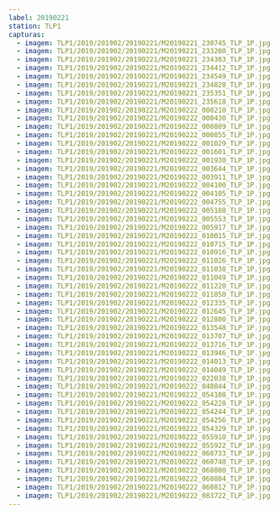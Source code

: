 ```yaml
---
label: 20190221
station: TLP1
capturas:
  - imagem: TLP1/2019/201902/20190221/M20190221_230745_TLP_1P.jpg
  - imagem: TLP1/2019/201902/20190221/M20190221_233200_TLP_1P.jpg
  - imagem: TLP1/2019/201902/20190221/M20190221_234303_TLP_1P.jpg
  - imagem: TLP1/2019/201902/20190221/M20190221_234412_TLP_1P.jpg
  - imagem: TLP1/2019/201902/20190221/M20190221_234549_TLP_1P.jpg
  - imagem: TLP1/2019/201902/20190221/M20190221_234828_TLP_1P.jpg
  - imagem: TLP1/2019/201902/20190221/M20190221_235351_TLP_1P.jpg
  - imagem: TLP1/2019/201902/20190221/M20190221_235618_TLP_1P.jpg
  - imagem: TLP1/2019/201902/20190221/M20190222_000210_TLP_1P.jpg
  - imagem: TLP1/2019/201902/20190221/M20190222_000430_TLP_1P.jpg
  - imagem: TLP1/2019/201902/20190221/M20190222_000809_TLP_1P.jpg
  - imagem: TLP1/2019/201902/20190221/M20190222_000855_TLP_1P.jpg
  - imagem: TLP1/2019/201902/20190221/M20190222_001029_TLP_1P.jpg
  - imagem: TLP1/2019/201902/20190221/M20190222_001601_TLP_1P.jpg
  - imagem: TLP1/2019/201902/20190221/M20190222_001930_TLP_1P.jpg
  - imagem: TLP1/2019/201902/20190221/M20190222_003644_TLP_1P.jpg
  - imagem: TLP1/2019/201902/20190221/M20190222_003911_TLP_1P.jpg
  - imagem: TLP1/2019/201902/20190221/M20190222_004100_TLP_1P.jpg
  - imagem: TLP1/2019/201902/20190221/M20190222_004105_TLP_1P.jpg
  - imagem: TLP1/2019/201902/20190221/M20190222_004755_TLP_1P.jpg
  - imagem: TLP1/2019/201902/20190221/M20190222_005108_TLP_1P.jpg
  - imagem: TLP1/2019/201902/20190221/M20190222_005553_TLP_1P.jpg
  - imagem: TLP1/2019/201902/20190221/M20190222_005917_TLP_1P.jpg
  - imagem: TLP1/2019/201902/20190221/M20190222_010015_TLP_1P.jpg
  - imagem: TLP1/2019/201902/20190221/M20190222_010715_TLP_1P.jpg
  - imagem: TLP1/2019/201902/20190221/M20190222_010916_TLP_1P.jpg
  - imagem: TLP1/2019/201902/20190221/M20190222_011026_TLP_1P.jpg
  - imagem: TLP1/2019/201902/20190221/M20190222_011038_TLP_1P.jpg
  - imagem: TLP1/2019/201902/20190221/M20190222_011049_TLP_1P.jpg
  - imagem: TLP1/2019/201902/20190221/M20190222_011220_TLP_1P.jpg
  - imagem: TLP1/2019/201902/20190221/M20190222_011850_TLP_1P.jpg
  - imagem: TLP1/2019/201902/20190221/M20190222_012335_TLP_1P.jpg
  - imagem: TLP1/2019/201902/20190221/M20190222_012645_TLP_1P.jpg
  - imagem: TLP1/2019/201902/20190221/M20190222_012800_TLP_1P.jpg
  - imagem: TLP1/2019/201902/20190221/M20190222_013548_TLP_1P.jpg
  - imagem: TLP1/2019/201902/20190221/M20190222_013707_TLP_1P.jpg
  - imagem: TLP1/2019/201902/20190221/M20190222_013716_TLP_1P.jpg
  - imagem: TLP1/2019/201902/20190221/M20190222_013946_TLP_1P.jpg
  - imagem: TLP1/2019/201902/20190221/M20190222_014013_TLP_1P.jpg
  - imagem: TLP1/2019/201902/20190221/M20190222_014049_TLP_1P.jpg
  - imagem: TLP1/2019/201902/20190221/M20190222_022038_TLP_1P.jpg
  - imagem: TLP1/2019/201902/20190221/M20190222_040844_TLP_1P.jpg
  - imagem: TLP1/2019/201902/20190221/M20190222_054108_TLP_1P.jpg
  - imagem: TLP1/2019/201902/20190221/M20190222_054228_TLP_1P.jpg
  - imagem: TLP1/2019/201902/20190221/M20190222_054244_TLP_1P.jpg
  - imagem: TLP1/2019/201902/20190221/M20190222_054256_TLP_1P.jpg
  - imagem: TLP1/2019/201902/20190221/M20190222_054329_TLP_1P.jpg
  - imagem: TLP1/2019/201902/20190221/M20190222_055910_TLP_1P.jpg
  - imagem: TLP1/2019/201902/20190221/M20190222_055922_TLP_1P.jpg
  - imagem: TLP1/2019/201902/20190221/M20190222_060733_TLP_1P.jpg
  - imagem: TLP1/2019/201902/20190221/M20190222_060740_TLP_1P.jpg
  - imagem: TLP1/2019/201902/20190221/M20190222_060800_TLP_1P.jpg
  - imagem: TLP1/2019/201902/20190221/M20190222_060804_TLP_1P.jpg
  - imagem: TLP1/2019/201902/20190221/M20190222_060812_TLP_1P.jpg
  - imagem: TLP1/2019/201902/20190221/M20190222_083722_TLP_1P.jpg
---
```


